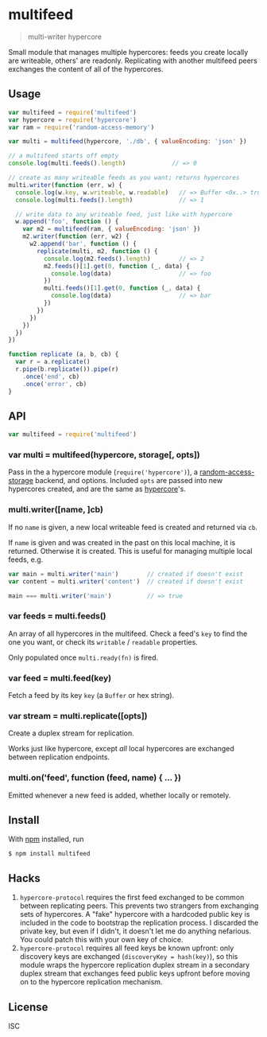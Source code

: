 # multifeed

> multi-writer hypercore

Small module that manages multiple hypercores: feeds you create locally are
writeable, others' are readonly. Replicating with another multifeed peers
exchanges the content of all of the hypercores.

## Usage

```js
var multifeed = require('multifeed')
var hypercore = require('hypercore')
var ram = require('random-access-memory')

var multi = multifeed(hypercore, './db', { valueEncoding: 'json' })

// a multifeed starts off empty
console.log(multi.feeds().length)             // => 0

// create as many writeable feeds as you want; returns hypercores
multi.writer(function (err, w) {
  console.log(w.key, w.writeable, w.readable)   // => Buffer <0x..> true true
  console.log(multi.feeds().length)             // => 1

  // write data to any writeable feed, just like with hypercore
  w.append('foo', function () {
    var m2 = multifeed(ram, { valueEncoding: 'json' })
    m2.writer(function (err, w2) {
      w2.append('bar', function () {
        replicate(multi, m2, function () {
          console.log(m2.feeds().length)        // => 2
          m2.feeds()[1].get(0, function (_, data) {
            console.log(data)                   // => foo
          })
          multi.feeds()[1].get(0, function (_, data) {
            console.log(data)                   // => bar
          })
        })
      })
    })
  })
})

function replicate (a, b, cb) {
  var r = a.replicate()
  r.pipe(b.replicate()).pipe(r)
    .once('end', cb)
    .once('error', cb)
}
```

## API

```js
var multifeed = require('multifeed')
```

### var multi = multifeed(hypercore, storage[, opts])

Pass in the a hypercore module (`require('hypercore')`), a
[random-access-storage](https://github.com/random-access-storage/random-access-storage)
backend, and options. Included `opts` are passed into new hypercores created,
and are the same as
[hypercore](https://github.com/mafintosh/hypercore#var-feed--hypercorestorage-key-options)'s.

### multi.writer([name, ]cb)

If no `name` is given, a new local writeable feed is created and returned via
`cb`.

If `name` is given and was created in the past on this local machine, it is
returned. Otherwise it is created. This is useful for managing multiple local
feeds, e.g.

```js
var main = multi.writer('main')        // created if doesn't exist
var content = multi.writer('content')  // created if doesn't exist

main === multi.writer('main')          // => true
```

### var feeds = multi.feeds()

An array of all hypercores in the multifeed. Check a feed's `key` to
find the one you want, or check its `writable` / `readable` properties.

Only populated once `multi.ready(fn)` is fired.

### var feed = multi.feed(key)

Fetch a feed by its key `key` (a `Buffer` or hex string).

### var stream = multi.replicate([opts])

Create a duplex stream for replication.

Works just like hypercore, except *all* local hypercores are exchanged between
replication endpoints.

### multi.on('feed', function (feed, name) { ... })

Emitted whenever a new feed is added, whether locally or remotely.

## Install

With [npm](https://npmjs.org/) installed, run

```
$ npm install multifeed
```

## Hacks

1. `hypercore-protocol` requires the first feed exchanged to be common between
   replicating peers. This prevents two strangers from exchanging sets of
   hypercores. A "fake" hypercore with a hardcoded public key is included in the
   code to bootstrap the replication process. I discarded the private key, but
   even if I didn't, it doesn't let me do anything nefarious. You could patch
   this with your own key of choice.
2. `hypercore-protocol` requires all feed keys be known upfront: only discovery
   keys are exchanged (`discoveryKey = hash(key)`), so this module wraps the
   hypercore replication duplex stream in a secondary duplex stream that
   exchanges feed public keys upfront before moving on to the hypercore
   replication mechanism.

## License

ISC
